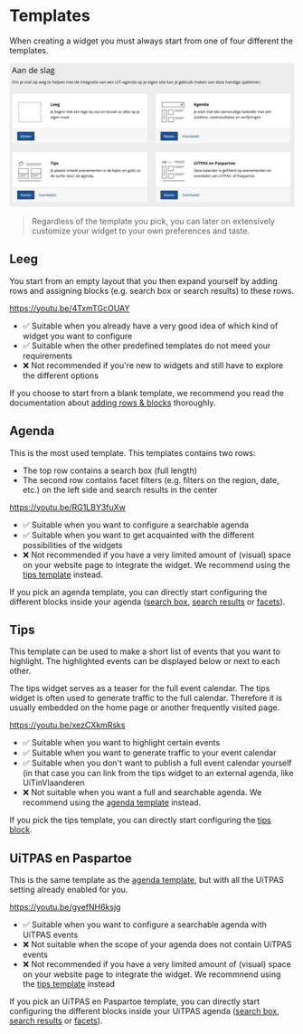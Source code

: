 # Templates

When creating a widget you must always start from one of four different the templates.

![templates](.././assets/images/templates.png)

> Regardless of the template you pick, you can later on extensively customize your widget to your own preferences and taste.

## Leeg

You start from an empty layout that you then expand yourself by adding rows and assigning blocks (e.g. search box or search results) to these rows.

<https://youtu.be/4TxmTGcOUAY>

* ✅ Suitable when you already have a very good idea of which kind of widget you want to configure
* ✅ Suitable when the other predefined templates do not meed your requirements
* ❌ Not recommended if you're new to widgets and still have to explore the different options

If you choose to start from a blank template, we recommend you read the documentation about [adding rows & blocks](./rows-and-blocks.md) thoroughly.

## Agenda

This is the most used template. This templates contains two rows:

* The top row contains a search box (full length)
* The second row contains facet filters (e.g. filters on the region, date, etc.) on the left side and search results in the center

<https://youtu.be/RG1LBY3fuXw>

* ✅ Suitable when you want to configure a searchable agenda
* ✅ Suitable when you want to get acquainted with the different possibilities of the widgets
* ❌ Not recommended if you have a very limited amount of (visual) space on your website page to integrate the widget. We recommend using the [tips template](#Tips) instead.

If you pick an agenda template, you can directly start configuring the different blocks inside your agenda ([search box](./configuration/search-box.md), [search results](./configuration/search-results.md) or [facets](./configuration/search-box.md)).

## Tips

This template can be used to make a short list of events that you want to highlight. The highlighted events can be displayed below or next to each other.

The tips widget serves as a teaser for the full event calendar. The tips widget is often used to generate traffic to the full calendar. Therefore it is usually embedded on the home page or another frequently visited page.

<https://youtu.be/xezCXkmRsks>

* ✅ Suitable when you want to highlight certain events
* ✅ Suitable when you want to generate traffic to your event calendar
* ✅ Suitable when you don't want to publish a full event calendar yourself (in that case you can link from the tips widget to an external agenda, like UiTinVlaanderen
* ❌ Not suitable when you want a full and searchable agenda. We recommend using the [agenda template](#Agenda) instead.

If you pick the tips template, you can directly start configuring the [tips block](./configuration/tips.md).

## UiTPAS en Paspartoe

This is the same template as the [agenda template](#Agenda), but with all the UiTPAS setting already enabled for you.

<https://youtu.be/gyefNH6ksjg>

* ✅ Suitable when you want to configure a searchable agenda with UiTPAS events
* ❌ Not suitable when the scope of your agenda does not contain UiTPAS events
* ❌ Not recommended if you have a very limited amount of (visual) space on your website page to integrate the widget. We recommnend using the [tips template](#tips) instead

If you pick an UiTPAS en Paspartoe template, you can directly start configuring the different blocks inside your UiTPAS agenda ([search box](./configuration/search-box.md), [search results](./configuration/search-results.md) or [facets](./configuration/search-box.md)).
